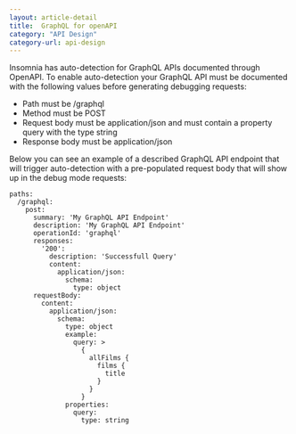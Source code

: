```yaml
---
layout: article-detail
title:  GraphQL for openAPI
category: "API Design"
category-url: api-design
---
```


Insomnia has auto-detection for GraphQL APIs documented through OpenAPI. To enable auto-detection your GraphQL API must be documented with the following values before generating debugging requests:

* Path must be /graphql
* Method must be POST
* Request body must be application/json and must contain a property query with the type string
* Response body must be application/json

Below you can see an example of a described GraphQL API endpoint that will trigger auto-detection with a pre-populated request body that will show up in the debug mode requests:

```
paths:
  /graphql:
    post:
      summary: 'My GraphQL API Endpoint'
      description: 'My GraphQL API Endpoint'
      operationId: 'graphql'
      responses:
        '200':
          description: 'Successfull Query'
          content: 
            application/json:
              schema:
                type: object
      requestBody:
        content:
          application/json:
            schema:
              type: object
              example: 
                query: >
                  {
                    allFilms {
                      films {
                        title
                      }
                    }
                  }
              properties:
                query:
                  type: string
```